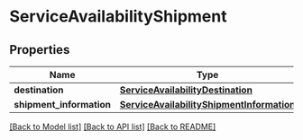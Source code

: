 # ServiceAvailabilityShipment

## Properties
Name | Type | Description | Notes
------------ | ------------- | ------------- | -------------
**destination** | [**ServiceAvailabilityDestination**](ServiceAvailabilityDestination.md) |  | 
**shipment_information** | [**ServiceAvailabilityShipmentInformation**](ServiceAvailabilityShipmentInformation.md) |  | 

[[Back to Model list]](../README.md#documentation-for-models) [[Back to API list]](../README.md#documentation-for-api-endpoints) [[Back to README]](../README.md)

